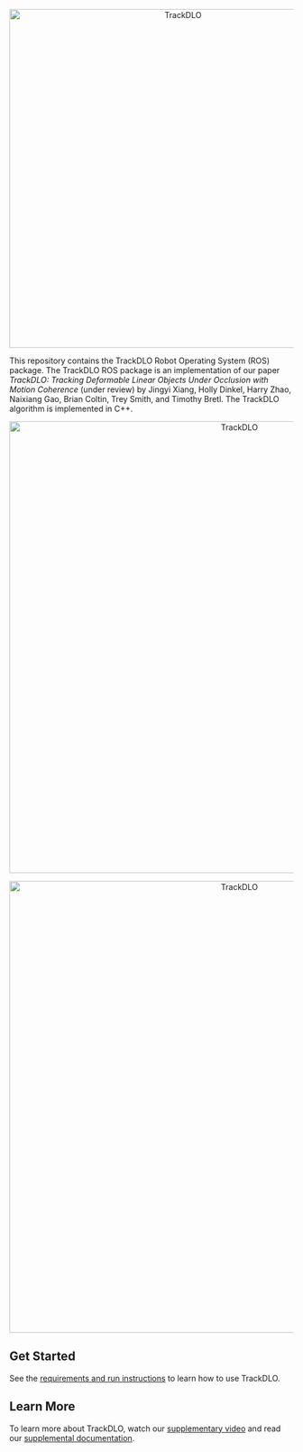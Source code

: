 <p align="center">
  <img src="images/trackdlo.png" width="600" title="TrackDLO">
</p>

This repository contains the TrackDLO Robot Operating System (ROS) package. The TrackDLO ROS package is an implementation of our paper *TrackDLO: Tracking Deformable Linear Objects Under Occlusion with Motion Coherence* (under review) by Jingyi Xiang, Holly Dinkel, Harry Zhao, Naixiang Gao, Brian Coltin, Trey Smith, and Timothy Bretl. The TrackDLO algorithm is implemented in C++.

<p align="center">
  <img src="images/trackdlo1.gif" width="800" title="TrackDLO">
</p>
<p align="center">
  <img src="images/trackdlo2.gif" width="800" title="TrackDLO">
</p>

## Get Started

See the [requirements and run instructions](https://github.com/RMDLO/trackdlo/blob/master/docs/RUN.md) to learn how to use TrackDLO.

## Learn More

To learn more about TrackDLO, watch our [supplementary video](https://www.youtube.com/watch?v=MxqNJsen5eg&t) and read our [supplemental documentation](https://github.com/RMDLO/trackdlo/blob/master/docs/LEARN_MORE.md).

<!-- ## Bibtex:

```bash
@inproceedings{xiang2023trackdlo,
  title={TrackDLO: Tracking Deformable Linear Objects Under Occlusion with Motion Coherence},
  author={Xiang, Jingyi and Dinkel, Holly and Zhao, Harry and Gao, Naixiang and Coltin, Brian and Smith, Trey and Bretl, Timothy},
  booktitle={Robotics and Automation: Letters},
  pages={1--8},
  year={2023},
}
``` -->